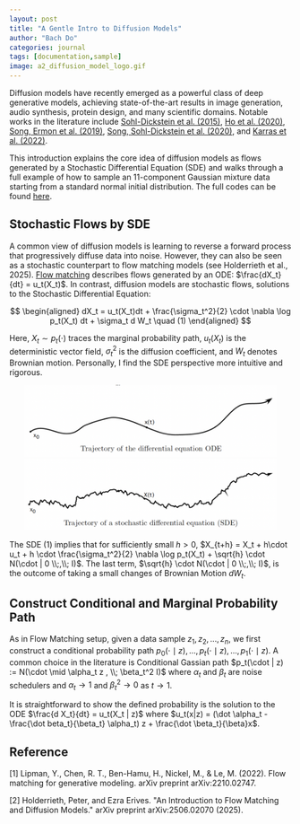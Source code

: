 ```yaml
---
layout: post
title: "A Gentle Intro to Diffusion Models"
author: "Bach Do"
categories: journal
tags: [documentation,sample]
image: a2_diffusion_model_logo.gif
---
```


Diffusion models have recently emerged as a powerful class of deep generative models, achieving state-of-the-art results in image generation, audio synthesis, protein design, and many scientific domains. Notable works in the literature include [Sohl-Dickstein et al. (2015)](https://arxiv.org/abs/1503.03585), [Ho et al. (2020)](https://arxiv.org/abs/2006.11239), [Song, Ermon et al. (2019)](https://arxiv.org/abs/1907.05600), [Song, Sohl-Dickstein et al. (2020)](https://arxiv.org/abs/2011.13456), and [Karras et al. (2022)](https://arxiv.org/abs/2206.00364). 

This introduction explains the core idea of diffusion models as flows generated by a Stochastic Differential Equation (SDE) and walks through a full example of how to sample an 11-component Gaussian mixture data starting from a standard normal initial distribution. The full codes can be found [here](https://github.com/bachvietdo01/generative_models/tree/main/diffusion_model).


## Stochastic Flows by SDE

A common view of diffusion models is learning to reverse a forward process that progressively diffuse data into noise. However, they can also be seen as a stochastic counterpart to flow matching models (see Holderrieth et al., 2025). [Flow matching](https://bachvietdo01.github.io/intro-to-flow-matching-models) describes flows generated by an ODE: $\frac{dX_t}{dt} = u_t(X_t)$. In contrast, diffusion models are stochastic flows, solutions to the Stochastic Differential Equation:

$$
\begin{aligned}
dX_t = u_t(X_t)dt + \frac{\sigma_t^2}{2} \cdot \nabla \log p_t(X_t) dt + \sigma_t d W_t \quad (1)
\end{aligned}
$$

Here, $X_t \sim p_t(\cdot)$ traces the marginal probability path, $u_t(X_t)$ is the deterministic vector field, $\sigma_t^2$ is the diffusion coefficient, and $W_t$ denotes Brownian motion. Personally, I find the SDE perspective more intuitive and rigorous.

<p align="center">
<img src="https://github.com/bachvietdo01/bachvietdo01.github.io/blob/main/assets/img/a2_ode_traj.png?raw=true" alt="ode_traj" width="450"/>
<img src="https://github.com/bachvietdo01/bachvietdo01.github.io/blob/main/assets/img/a2_sde_traj.png?raw=true" alt="sde_traj" width="450"/> 
</p>

The SDE $(1)$ implies that for sufficiently small $h > 0$, $X_{t+h} = X_t + h\cdot u_t + h \cdot \frac{\sigma_t^2}{2} \nabla \log p_t(X_t) + \sqrt{h} \cdot N(\cdot | 0 \\;,\\; I)$. The last term, $\sqrt{h} \cdot N(\cdot | 0 \\;,\\; I)$, is the outcome of taking a small changes of Brownian Motion $dW_t$.

## Construct Conditional and Marginal Probability Path

As in Flow Matching setup, given a data sample $z_1, z_2, \ldots, z_n$, we first construct a conditional probability path $p_0(\cdot \mid z), \ldots, p_t(\cdot \mid z), \ldots, p_1(\cdot \mid z)$. A common choice in the literature is Conditional Gassian path $p_t(\cdot | z) := N(\cdot \mid \alpha_t z , \\;  \beta_t^2 I)$ where $\alpha_t$ and $\beta_t$ are noise schedulers and $\alpha_t \to 1$ and $\beta_t^2 \to 0$ as $t \to 1$.

It is straightforward to show the defined probability is the solution to the ODE $\frac{d X_t}{dt} = u_t(X_t | z)$ where $u_t(x|z) = (\dot \alpha_t - \frac{\dot beta_t}{\beta_t} \alpha_t) z + \frac{\dot \beta_t}{\beta}x$.

## Reference

[1] Lipman, Y., Chen, R. T., Ben-Hamu, H., Nickel, M., & Le, M. (2022). Flow matching for generative modeling. arXiv preprint arXiv:2210.02747.

[2] Holderrieth, Peter, and Ezra Erives. "An Introduction to Flow Matching and Diffusion Models." arXiv preprint arXiv:2506.02070 (2025).




